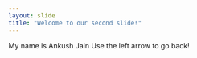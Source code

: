 ```yaml
---
layout: slide
title: "Welcome to our second slide!"
---
```

My name is Ankush Jain
Use the left arrow to go back!
